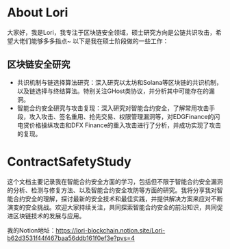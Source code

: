 # About Lori
大家好，我是Lori，我专注于区块链安全领域，硕士研究方向是公链共识攻击，希望大佬们能够多多指点~ 以下是我在硕士阶段做的一些工作：
## 区块链安全研究
- 共识机制与链选择算法研究：深入研究以太坊和Solana等区块链的共识机制，以及链选择与终结算法。特别关注GHost类协议，并分析其中可能存在的漏洞。
- 智能合约安全研究与攻击复现：深入研究对智能合约安全，了解常用攻击手段，攻入攻击、签名重用、抢先交易、权限管理漏洞等，对EDGFinance的闪电贷价格操纵攻击和DFX Finance的重入攻击进行了分析，并成功实现了攻击的复现。

# ContractSafetyStudy

这个文档主要记录我在智能合约安全方面的学习，包括但不限于智能合约安全漏洞的分析、检测与修复方法、以及智能合约安全攻防等方面的研究。我将分享我对智能合约安全的理解，探讨最新的安全技术和最佳实践，并提供解决方案来应对不断演变的安全挑战。欢迎大家持续关注，共同探索智能合约安全的前沿知识，共同促进区块链技术的发展与应用。

我的Notion地址：https://lori-blockchain.notion.site/Lori-b62d3531f44f467baa56ddb161f0ef3e?pvs=4

